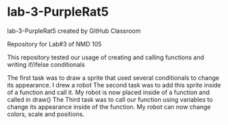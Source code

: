 # lab-3-PurpleRat5
lab-3-PurpleRat5 created by GitHub Classroom

Repository for Lab#3 of NMD 105

This repository tested our usage of creating and calling functions and writing if/ifelse conditionals

The first task was to draw a sprite that used several conditionals to change its appearance. I drew a robot
The second task was to add this sprite inside of a function and call it. My robot is now placed inside of a function and called in draw()
The Third task was to call our function using variables to change its appearance inside of the function. My robot can now change colors, scale and positions.
